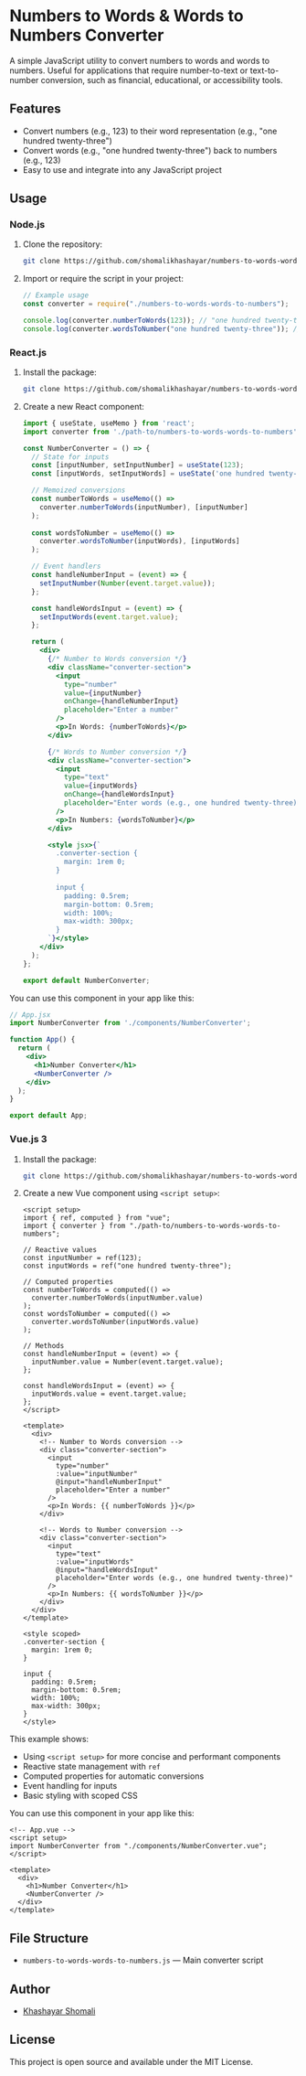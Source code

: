 # Numbers to Words & Words to Numbers Converter

A simple JavaScript utility to convert numbers to words and words to numbers. Useful for applications that require number-to-text or text-to-number conversion, such as financial, educational, or accessibility tools.

## Features

- Convert numbers (e.g., 123) to their word representation (e.g., "one hundred twenty-three")
- Convert words (e.g., "one hundred twenty-three") back to numbers (e.g., 123)
- Easy to use and integrate into any JavaScript project

## Usage

### Node.js

1. Clone the repository:
   ```sh
   git clone https://github.com/shomalikhashayar/numbers-to-words-words-to-numbers.git
   ```
2. Import or require the script in your project:

   ```js
   // Example usage
   const converter = require("./numbers-to-words-words-to-numbers");

   console.log(converter.numberToWords(123)); // "one hundred twenty-three"
   console.log(converter.wordsToNumber("one hundred twenty-three")); // 123
   ```

### React.js

1. Install the package:

   ```sh
   git clone https://github.com/shomalikhashayar/numbers-to-words-words-to-numbers.git
   ```

2. Create a new React component:

   ```jsx
   import { useState, useMemo } from 'react';
   import converter from './path-to/numbers-to-words-words-to-numbers';

   const NumberConverter = () => {
     // State for inputs
     const [inputNumber, setInputNumber] = useState(123);
     const [inputWords, setInputWords] = useState('one hundred twenty-three');

     // Memoized conversions
     const numberToWords = useMemo(() => 
       converter.numberToWords(inputNumber), [inputNumber]
     );
     
     const wordsToNumber = useMemo(() => 
       converter.wordsToNumber(inputWords), [inputWords]
     );

     // Event handlers
     const handleNumberInput = (event) => {
       setInputNumber(Number(event.target.value));
     };

     const handleWordsInput = (event) => {
       setInputWords(event.target.value);
     };

     return (
       <div>
         {/* Number to Words conversion */}
         <div className="converter-section">
           <input
             type="number"
             value={inputNumber}
             onChange={handleNumberInput}
             placeholder="Enter a number"
           />
           <p>In Words: {numberToWords}</p>
         </div>

         {/* Words to Number conversion */}
         <div className="converter-section">
           <input
             type="text"
             value={inputWords}
             onChange={handleWordsInput}
             placeholder="Enter words (e.g., one hundred twenty-three)"
           />
           <p>In Numbers: {wordsToNumber}</p>
         </div>

         <style jsx>{`
           .converter-section {
             margin: 1rem 0;
           }
           
           input {
             padding: 0.5rem;
             margin-bottom: 0.5rem;
             width: 100%;
             max-width: 300px;
           }
         `}</style>
       </div>
     );
   };

   export default NumberConverter;
   ```

You can use this component in your app like this:

```jsx
// App.jsx
import NumberConverter from './components/NumberConverter';

function App() {
  return (
    <div>
      <h1>Number Converter</h1>
      <NumberConverter />
    </div>
  );
}

export default App;
```

### Vue.js 3

1. Install the package:

   ```sh
   git clone https://github.com/shomalikhashayar/numbers-to-words-words-to-numbers.git
   ```

2. Create a new Vue component using `<script setup>`:

   ```vue
   <script setup>
   import { ref, computed } from "vue";
   import { converter } from "./path-to/numbers-to-words-words-to-numbers";

   // Reactive values
   const inputNumber = ref(123);
   const inputWords = ref("one hundred twenty-three");

   // Computed properties
   const numberToWords = computed(() =>
     converter.numberToWords(inputNumber.value)
   );
   const wordsToNumber = computed(() =>
     converter.wordsToNumber(inputWords.value)
   );

   // Methods
   const handleNumberInput = (event) => {
     inputNumber.value = Number(event.target.value);
   };

   const handleWordsInput = (event) => {
     inputWords.value = event.target.value;
   };
   </script>

   <template>
     <div>
       <!-- Number to Words conversion -->
       <div class="converter-section">
         <input
           type="number"
           :value="inputNumber"
           @input="handleNumberInput"
           placeholder="Enter a number"
         />
         <p>In Words: {{ numberToWords }}</p>
       </div>

       <!-- Words to Number conversion -->
       <div class="converter-section">
         <input
           type="text"
           :value="inputWords"
           @input="handleWordsInput"
           placeholder="Enter words (e.g., one hundred twenty-three)"
         />
         <p>In Numbers: {{ wordsToNumber }}</p>
       </div>
     </div>
   </template>

   <style scoped>
   .converter-section {
     margin: 1rem 0;
   }

   input {
     padding: 0.5rem;
     margin-bottom: 0.5rem;
     width: 100%;
     max-width: 300px;
   }
   </style>
   ```

This example shows:

- Using `<script setup>` for more concise and performant components
- Reactive state management with `ref`
- Computed properties for automatic conversions
- Event handling for inputs
- Basic styling with scoped CSS

You can use this component in your app like this:

```vue
<!-- App.vue -->
<script setup>
import NumberConverter from "./components/NumberConverter.vue";
</script>

<template>
  <div>
    <h1>Number Converter</h1>
    <NumberConverter />
  </div>
</template>
```

## File Structure

- `numbers-to-words-words-to-numbers.js` — Main converter script

## Author

- [Khashayar Shomali](https://github.com/shomalikhashayar)

## License

This project is open source and available under the MIT License.
